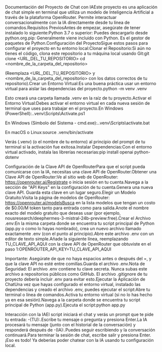 Documentación del Proyecto de Chat con IAEste proyecto es una aplicación de chat simple en terminal que utiliza un modelo de Inteligencia Artificial a través de la plataforma OpenRouter. Permite interactuar conversacionalmente con la IA directamente desde tu línea de comandos.Requisitos PreviosAntes de empezar, asegúrate de tener instalado lo siguiente:Python 3.7 o superior: Puedes descargarlo desde python.org.pip: Generalmente viene incluido con Python. Es el gestor de paquetes de Python.Configuración del ProyectoSigue estos pasos para configurar el proyecto en tu entorno local:Clonar el Repositorio:Si aún no tienes el código, clona este repositorio a tu máquina local usando Git:git clone <URL_DEL_TU_REPOSITORIO>
cd <nombre_de_la_carpeta_del_repositorio>

(Reemplaza <URL_DEL_TU_REPOSITORIO> y <nombre_de_la_carpeta_del_repositorio> con los datos correctos de tu repositorio).Crear un Entorno Virtual:Es una buena práctica usar un entorno virtual para aislar las dependencias del proyecto.python -m venv .venv

Esto creará una carpeta llamada .venv en la raíz de tu proyecto.Activar el Entorno Virtual:Debes activar el entorno virtual en cada nueva sesión de terminal que uses para trabajar en el proyecto.En Windows (PowerShell):.\.venv\Scripts\Activate.ps1

En Windows (Símbolo del Sistema - cmd.exe):.\.venv\Scripts\activate.bat

En macOS o Linux:source .venv/bin/activate

Verás (.venv) (o el nombre de tu entorno) al principio del prompt de tu terminal si la activación fue exitosa.Instalar Dependencias:Con el entorno virtual activado, instala las librerías necesarias:pip install openai python-dotenv

Configuración de la Clave API de OpenRouterPara que el script pueda comunicarse con la IA, necesitas una clave API de OpenRouter.Obtener una Clave API de OpenRouter:Ve al sitio web de OpenRouter: https://openrouter.ai/Regístrate o inicia sesión en tu cuenta.Navega a la sección de "API Keys" en la configuración de tu cuenta.Genera una nueva clave API. Guarda esta clave en un lugar seguro.Elegir un Modelo Gratuito:Visita la página de modelos de OpenRouter: https://openrouter.ai/modelsBusca en la lista modelos que tengan un costo de $0.00/M token tanto para entrada como para salida.Anote el nombre exacto del modelo gratuito que deseas usar (por ejemplo, nousresearch/deephermes-3-mistral-24b-preview:free).Crear el Archivo .env:En la misma carpeta donde se encuentra tu script principal de Python (app.py o como lo hayas nombrado), crea un nuevo archivo llamado exactamente .env (con el punto al principio).Abre este archivo .env con un editor de texto simple.Añade la siguiente línea, reemplazando TU_CLAVE_API_AQUI con la clave API de OpenRouter que obtuviste en el paso 1:OPENROUTER_API_KEY=TU_CLAVE_API_AQUI

Importante: Asegúrate de que no haya espacios antes o después del =, y que la clave API no esté entre comillas.Guarda el archivo .env.Nota de Seguridad: El archivo .env contiene tu clave secreta. Nunca subas este archivo a repositorios públicos como GitHub. El archivo .gitignore de tu proyecto debería incluir .env para evitar esto.Ejecutar la Aplicación de ChatUna vez que hayas configurado el entorno virtual, instalado las dependencias y creado el archivo .env, puedes ejecutar el script:Abre tu terminal o línea de comandos.Activa tu entorno virtual (si no lo has hecho ya en esa sesión).Navega a la carpeta donde se encuentra tu script principal de Python (app.py).Ejecuta el script:python app.py

Interacción con la IAEl script iniciará el chat y verás un prompt que te pide tu entrada: -(TU):.Escribe tu mensaje o pregunta y presiona Enter.La IA procesará tu mensaje (junto con el historial de la conversación) y responderá después de -(IA):.Puedes seguir escribiendo y la conversación continuará.Para terminar la sesión de chat, escribe salir y presiona Enter.¡Eso es todo! Ya deberías poder chatear con la IA usando tu configuración local.
